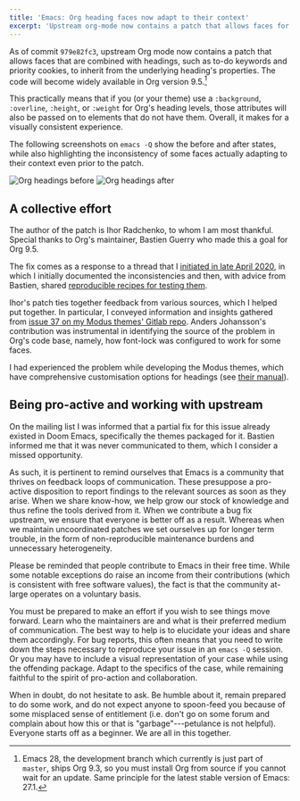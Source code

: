 ```yaml
---
title: 'Emacs: Org heading faces now adapt to their context'
excerpt: 'Upstream org-mode now contains a patch that allows faces for keywords, priority cookies, etc. to inherit from the underlying heading.'
---
```


As of commit `979e82fc3`, upstream Org mode now contains a patch that
allows faces that are combined with headings, such as to-do keywords and
priority cookies, to inherit from the underlying heading's properties.
The code will become widely available in Org version
9.5.[^NoteOrgVersion]

This practically means that if you (or your theme) use a `:background`,
`:overline`, `:height`, or `:weight` for Org's heading levels, those
attributes will also be passed on to elements that do not have them.
Overall, it makes for a visually consistent experience.

The following screenshots on `emacs -Q` show the before and after
states, while also highlighting the inconsistency of some faces actually
adapting to their context even prior to the patch.

<img alt="Org headings before" src="{{ '/assets/images/attachments/org-adaptive-headings-before.png' | absolute_url }}"/>

<img alt="Org headings after" src="{{ '/assets/images/attachments/org-adaptive-headings-after.png' | absolute_url }}"/>

## A collective effort

The author of the patch is Ihor Radchenko, to whom I am most thankful.
Special thanks to Org's maintainer, Bastien Guerry who made this a goal
for Org 9.5.

The fix comes as a response to a thread that I [initiated in late April
2020](https://lists.gnu.org/archive/html/emacs-orgmode/2020-04/msg00406.html),
in which I initially documented the inconsistencies and then, with
advice from Bastien, shared [reproducible recipes for testing
them](https://lists.gnu.org/archive/html/emacs-orgmode/2020-09/msg00240.html).

Ihor's patch ties together feedback from various sources, which I helped
put together.  In particular, I conveyed information and insights
gathered from [issue 37 on my Modus themes' Gitlab
repo](https://gitlab.com/protesilaos/modus-themes/-/issues/37).  Anders
Johansson's contribution was instrumental in identifying the source of
the problem in Org's code base, namely, how font-lock was configured to
work for some faces.

I had experienced the problem while developing the Modus themes, which
have comprehensive customisation options for headings (see [their
manual](https://protesilaos.com/emacs/modus-themes)).

## Being pro-active and working with upstream

On the mailing list I was informed that a partial fix for this issue
already existed in Doom Emacs, specifically the themes packaged for it.
Bastien informed me that it was never communicated to them, which I
consider a missed opportunity.

As such, it is pertinent to remind ourselves that Emacs is a community
that thrives on feedback loops of communication.  These presuppose a
pro-active disposition to report findings to the relevant sources as
soon as they arise.  When we share know-how, we help grow our stock of
knowledge and thus refine the tools derived from it.  When we contribute
a bug fix upstream, we ensure that everyone is better off as a result.
Whereas when we maintain uncoordinated patches we set ourselves up for
longer term trouble, in the form of non-reproducible maintenance burdens
and unnecessary heterogeneity.

Please be reminded that people contribute to Emacs in their free time.
While some notable exceptions do raise an income from their
contributions (which is consistent with free software values), the fact
is that the community at-large operates on a voluntary basis.

You must be prepared to make an effort if you wish to see things move
forward.  Learn who the maintainers are and what is their preferred
medium of communication.  The best way to help is to elucidate your
ideas and share them accordingly.  For bug reports, this often means
that you need to write down the steps necessary to reproduce your issue
in an `emacs -Q` session.  Or you may have to include a visual
representation of your case while using the offending package.  Adapt to
the specifics of the case, while remaining faithful to the spirit of
pro-action and collaboration.

When in doubt, do not hesitate to ask.  Be humble about it, remain
prepared to do some work, and do not expect anyone to spoon-feed you
because of some misplaced sense of entitlement (i.e. don't go on some
forum and complain about how this or that is "garbage"---petulance is
not helpful).  Everyone starts off as a beginner.  We are all in this
together.

[^NoteOrgVersion]: Emacs 28, the development branch which currently is
    just part of `master`, ships Org 9.3, so you must install Org from
    source if you cannot wait for an update.  Same principle for the
    latest stable version of Emacs: 27.1.
